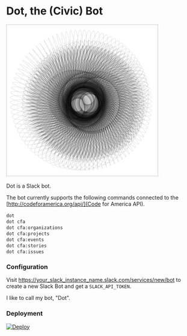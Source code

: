 # Dot, the (Civic) Bot

![logo](/images/civic-bot-logo.png)

Dot is a Slack bot.

The bot currently supports the following commands connected to the [http://codeforamerica.org/api/](Code for America API).

```
dot
dot cfa
dot cfa:organizations
dot cfa:projects
dot cfa:events
dot cfa:stories
dot cfa:issues
```

### Configuration

Visit https://your_slack_instance_name.slack.com/services/new/bot to
create a new Slack Bot and
get a `SLACK_API_TOKEN`.

I like to call my bot, "Dot".

### Deployment

[![Deploy](https://www.herokucdn.com/deploy/button.png)](https://heroku.com/deploy?template=https://github.com/afomi/civic-bot)
